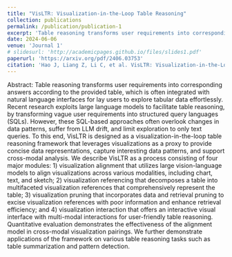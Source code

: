 ```yaml
---
title: "VisLTR: Visualization-in-the-Loop Table Reasoning"
collection: publications
permalink: /publication/publication-1
excerpt: 'Table reasoning transforms user requirements into corresponding answers according to the provided table, which is often integrated with natural language interfaces for lay users to explore tabular data effortlessly...'
date: 2024-06-06
venue: 'Journal 1'
# slidesurl: 'http://academicpages.github.io/files/slides1.pdf'
paperurl: 'https://arxiv.org/pdf/2406.03753'
citation: 'Hao J, Liang Z, Li C, et al. VisLTR: Visualization-in-the-Loop Table Reasoning[J]. arXiv preprint arXiv:2406.03753, 2024.'
---
```


Abstract: Table reasoning transforms user requirements into corresponding answers according to the provided table, which is often integrated with natural language interfaces for lay users to explore tabular data effortlessly. Recent research exploits large language models to facilitate table reasoning, by transforming vague user requirements into structured query languages (SQLs). However, these SQL-based approaches often overlook changes in data patterns, suffer from LLM drift, and limit exploration to only text queries. To this end, VisLTR is designed as a visualization-in-the-loop table reasoning framework that leverages visualizations as a proxy to provide concise data representations, capture interesting data patterns, and support cross-modal analysis. We describe VisLTR as a process consisting of four major modules: 1) visualization alignment that utilizes large vision-language models to align visualizations across various modalities, including chart, text, and sketch; 2) visualization referencing that decomposes a table into multifaceted visualization references that comprehensively represent the table; 3) visualization pruning that incorporates data and retrieval pruning to excise visualization references with poor information and enhance retrieval efficiency; and 4) visualization interaction that offers an interactive visual interface with multi-modal interactions for user-friendly table reasoning. Quantitative evaluation demonstrates the effectiveness of the alignment model in cross-modal visualization pairings. We further demonstrate applications of the framework on various table reasoning tasks such as table summarization and pattern detection.